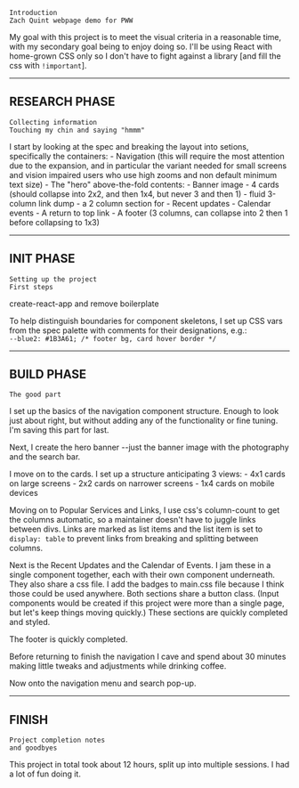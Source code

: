 	
	Introduction
	Zach Quint webpage demo for PWW

My goal with this project is to meet the visual criteria in a reasonable time,
with my secondary goal being to enjoy doing so. I'll be using React with
home-grown CSS only so I don't have to fight against a library [and fill the
css with `!important`].


----------------------------------------
## RESEARCH PHASE

	Collecting information
	Touching my chin and saying "hmmm"

I start by looking at the spec and breaking the layout into setions,
specifically the containers:
	- Navigation 	(this will require the most attention due to 
			the expansion, and in particular the variant
			needed for small screens and vision impaired
			users who use high zooms and non default minimum
			text size)
	- The "hero" above-the-fold contents:
		- Banner image
		- 4 cards	(should collapse into 2x2, and then 1x4,
				but never 3 and then 1)
	- fluid 3-column link dump
	- a 2 column section for
		- Recent updates
		- Calendar events
	- A return to top link
	- A footer	(3 columns, can collapse into 2 then 1 before
			collapsing to 1x3)


----------------------------------------
## INIT PHASE

	Setting up the project
	First steps

create-react-app and remove boilerplate

To help distinguish boundaries for component skeletons, I set up CSS vars
from the spec palette with comments for their designations, e.g.:  
`--blue2: #1B3A61; /* footer bg, card hover border */`




----------------------------------------
## BUILD PHASE

	The good part

I set up the basics of the navigation component structure. Enough to look just
about right, but without adding any of the functionality or fine tuning. I'm
saving this part for last.

Next, I create the hero banner --just the banner image with the photography and
the search bar.

I move on to the cards. I set up a structure anticipating 3 views:
	- 4x1 cards on large screens
	- 2x2 cards on narrower screens
	- 1x4 cards on mobile devices

Moving on to Popular Services and Links, I use css's column-count to get the
columns automatic, so a maintainer doesn't have to juggle links between divs.
Links are marked as list items and the list item is set to `display: table` to
prevent links from breaking and splitting between columns.

Next is the Recent Updates and the Calendar of Events. I jam these in a single
component together, each with their own component underneath. They also share
a css file. I add the badges to main.css file because I think those could be
used anywhere. Both sections share a button class. (Input components
would be created if this project were more than a single page, but let's keep
things moving quickly.) These sections are quickly completed and styled.

The footer is quickly completed.

Before returning to finish the navigation I cave and spend about 30 minutes
making little tweaks and adjustments while drinking coffee.

Now onto the navigation menu and search pop-up.


----------------------------------------
## FINISH

	Project completion notes
	and goodbyes

This project in total took about 12 hours, split up into multiple sessions.
I had a lot of fun doing it.